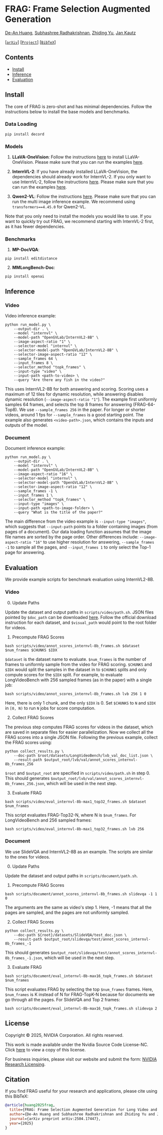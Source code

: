 # FRAG: Frame Selection Augmented Generation

[De-An Huang](https://ai.stanford.edu/~dahuang/), [Subhashree Radhakrishnan](), [Zhiding Yu](https://chrisding.github.io/), [Jan Kautz](https://jankautz.com/)

[[`arXiv`](https://arxiv.org/abs/2504.17447)] [[`Project`]()] [[`BibTeX`](#Citation)]


## Contents
- [Install](#install)
- [Inference](#inference)
- [Evaluation](#evaluation)


## Install

The core of FRAG is zero-shot and has minimal dependencies. Follow the instructions below to install the base models and benchmarks.

### Data Loading
```Shell
pip install decord
```

### Models

1. **LLaVA-OneVision**: Follow the instructions [here](https://github.com/LLaVA-VL/LLaVA-NeXT) to install LLaVA-OneVision. Please make sure that you can run the examples [here](https://huggingface.co/lmms-lab/llava-onevision-qwen2-7b-ov#generation).

2. **InternVL-2**: If you have already installed LLaVA-OneVision, the dependencies should already work for InternVL-2. If you only want to use InternVL-2, follow the instructions [here](https://huggingface.co/OpenGVLab/InternVL2-8B#quick-start). Please make sure that you can run the examples [here](https://huggingface.co/OpenGVLab/InternVL2-8B#inference-with-transformers).

3. **Qwen2-VL**: Follow the instructions [here](https://huggingface.co/Qwen/Qwen2-VL-7B-Instruct#quickstart). Please make sure that you can run the multi image inference example. We recommend using `transformers==4.45.0` for Qwen2-VL.

Note that you only need to install the models you would like to use. If you want to quickly try out FRAG, we recommend starting with InternVL-2 first, as it has fewer dependencies.


### Benchmarks

1. **MP-DocVQA**:
```Shell
pip install editdistance
```

2. **MMLongBench-Doc**:
```Shell
pip install openai
```

## Inference

### Video

Video inference example:
```Shell
python run_model.py \
    --output-dir . \
    --model "internvl" \
    --model-path "OpenGVLab/InternVL2-8B" \
    --image-aspect-ratio "1" \
    --selector-model "internvl" \
    --selector-model-path "OpenGVLab/InternVL2-8B" \
    --selector-image-aspect-ratio "12" \
    --sample_frames 64 \
    --input_frames 8 \
    --selector_method "topk_frames" \
    --input-type "video" \
    --input-path <path-to-video> \
    --query "Are there any fish in the video?"
```
This uses InternVL2-8B for both answering and scoring. Scoring uses a maximum of 12 tiles for dynamic resolution, while answering disables dynamic resolution (`--image-aspect-ratio "1"`). The example first uniformly samples 64 frames, and selects the top 8 frames for answering (FRAG-64-Top8). We use `--sample_frames 256` in the paper. For longer or shorter videos, around 1 fps for `--sample_frames` is a good starting point. The example also generates `<video-path>.json`, which contains the inputs and outputs of the model.


### Document

Document inference example:
```Shell
python run_model.py \
    --output-dir . \
    --model "internvl" \
    --model-path "OpenGVLab/InternVL2-8B" \
    --image-aspect-ratio "16" \
    --selector-model "internvl" \
    --selector-model-path "OpenGVLab/InternVL2-8B" \
    --selector-image-aspect-ratio "12" \
    --sample_frames -1 \
    --input_frames 1 \
    --selector_method "topk_frames" \
    --input-type "images" \
    --input-path <path-to-image-folder> \
    --query "What is the title of the paper?"
```
The main difference from the video example is `--input-type "images"`, which suggests that `--input-path` points to a folder containing images (from pages of a document). Our data loading function assumes that the image file names are sorted by the page order. Other differences include: `--image-aspect-ratio "16"` to use higher resolution for answering, `--sample_frames -1` to sample all the pages, and `--input_frames 1` to only select the Top-1 page for answering.


## Evaluation

We provide example scripts for benchmark evaluation using InternVL2-8B.

### Video

0. Update Paths

Update the dataset and output paths in `scripts/video/path.sh`. JSON files pointed by `$doc_path` can be downloaded [here](https://huggingface.co/datasets/deahuang/FRAG-Datasets). Follow the official download instruction for each dataset, and `$visual_path` would point to the root folder for videos.


1. Precompute FRAG Scores

```Shell
bash scripts/video/annot_scores_internvl-8b_frames.sh $dataset $num_frames $CHUNKS $IDX
```
`$dataset` is the dataset name to evaluate. `$num_frames` is the number of frames to uniformly sample from the video for FRAG scoring. `$CHUNKS` and `$IDX` would split the samples in the dataset in to `$CHUNKS` splits and only compute scores for the `$IDX` split. For example, to evaluate LongVideoBench with 256 sampled frames (as in the paper) with a single job:
```Shell
bash scripts/video/annot_scores_internvl-8b_frames.sh lvb 256 1 0
```
Here, there is only 1 chunk, and the only `$IDX` is 0. Set `$CHUNKS` to `N` and  `$IDX` in `[0, N)` to run `N` jobs for score computation. 

2. Collect FRAG Scores

The previous step computes FRAG scores for videos in the dataset, which are saved in separate files for easier parallelization. Now we collect all the FRAG scores into a single JSON file. Following the previous example, collect the FRAG scores using:
```Shell
python collect_results.py \
    --doc-path $root/datasets/LongVideoBench/lvb_val_doc_list.json \
    --result-path $output_root/lvb/val/annot_scores_internvl-8b_frames_256
```
`$root` and `$output_root` are specified in `scripts/video/path.sh` in step 0. This should generates `$output_root/lvb/val/annot_scores_internvl-8b_frames_256.json`, which will be used in the next step.

3. Evaluate FRAG

```Shell
bash scripts/video/eval_internvl-8b-max1_top32_frames.sh $dataset $num_frames
```
This script evaluates FRAG-Top32-N, where N is `$num_frames`. For LongVideoBench and 256 sampled frames:
```Shell
bash scripts/video/eval_internvl-8b-max1_top32_frames.sh lvb 256
```


### Document

We use SlideVQA and InternVL2-8B as an example. The scripts are similar to the ones for videos.


0. Update Paths

Update the dataset and output paths in `scripts/document/path.sh`.

1. Precompute FRAG Scores

```Shell
bash scripts/document/annot_scores_internvl-8b_frames.sh slidevqa -1 1 0
```
The arguments are the same as video's step 1. Here, -1 means that all the pages are sampled, and the pages are not uniformly sampled.

2. Collect FRAG Scores

```Shell
python collect_results.py \
    --doc-path ${root}/datasets/SlideVQA/test_doc.json \
    --result-path $output_root/slidevqa/test/annot_scores_internvl-8b_frames_-1
```
This should generates `$output_root/slidevqa/test/annot_scores_internvl-8b_frames_-1.json`, which will be used in the next step.

3. Evaluate FRAG

```Shell
bash scripts/document/eval_internvl-8b-max16_topk_frames.sh $dataset $num_frames
```
This script evaluates FRAG by selecting the top `$num_frames` frames. Here, `$num_frames` is K instead of N for FRAG-TopK-N because for documents we go through all the pages. For SlideVQA and Top 2 frames:
```Shell
bash scripts/document/eval_internvl-8b-max16_topk_frames.sh slidevqa 2
```

## License

Copyright © 2025, NVIDIA Corporation. All rights reserved.

This work is made available under the Nvidia Source Code License-NC. Click [here](LICENSE) to view a copy of this license.

For business inquiries, please visit our website and submit the form: [NVIDIA Research Licensing](https://www.nvidia.com/en-us/research/inquiries/).


## <a name="Citation"></a> Citation

If you find FRAG useful for your research and applications, please cite using this BibTeX:
```bibtex
@article{huang2025frag,
  title={FRAG: Frame Selection Augmented Generation for Long Video and Long Document Understanding},
  author={De-An Huang and Subhashree Radhakrishnan and Zhiding Yu and Jan Kautz},
  journal={arXiv preprint arXiv:2504.17447},
  year={2025}
}
```






